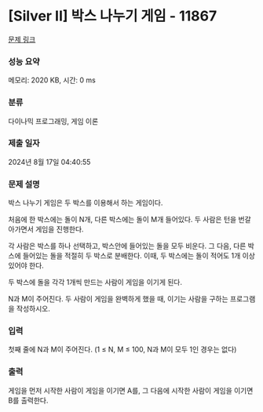 # [Silver II] 박스 나누기 게임 - 11867 

[문제 링크](https://www.acmicpc.net/problem/11867) 

### 성능 요약

메모리: 2020 KB, 시간: 0 ms

### 분류

다이나믹 프로그래밍, 게임 이론

### 제출 일자

2024년 8월 17일 04:40:55

### 문제 설명

<p>박스 나누기 게임은 두 박스를 이용해서 하는 게임이다.</p>

<p>처음에 한 박스에는 돌이 N개, 다른 박스에는 돌이 M개 들어있다. 두 사람은 턴을 번갈아가면서 게임을 진행한다.</p>

<p>각 사람은 박스를 하나 선택하고, 박스안에 들어있는 돌을 모두 비운다. 그 다음, 다른 박스에 들어있는 돌을 적절히 두 박스로 분배한다. 이때, 두 박스에는 돌이 적어도 1개 이상 있어야 한다.</p>

<p>두 박스에 돌을 각각 1개씩 만드는 사람이 게임을 이기게 된다.</p>

<p>N과 M이 주어진다. 두 사람이 게임을 완벽하게 했을 때, 이기는 사람을 구하는 프로그램을 작성하시오.</p>

### 입력 

 <p>첫째 줄에 N과 M이 주어진다. (1 ≤ N, M ≤ 100, N과 M이 모두 1인 경우는 없다)</p>

### 출력 

 <p>게임을 먼저 시작한 사람이 게임을 이기면 A를, 그 다음에 시작한 사람이 게임을 이기면 B를 출력한다.</p>

